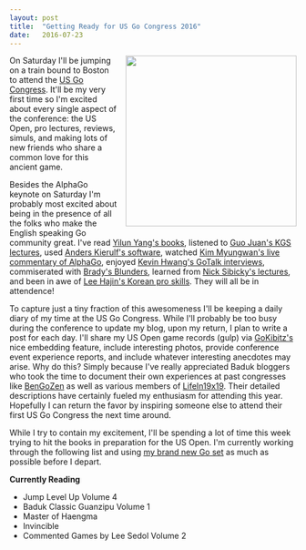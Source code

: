 ```yaml
---
layout: post
title:  "Getting Ready for US Go Congress 2016"
date:   2016-07-23
---
```


<image width="300" style="float: right; margin-left: 1em;
margin-bottom: 1em;"
src="http://swannodette.github.io/baduk/assets/images/congress.png"></image>

On Saturday I'll be jumping on a train bound to Boston to attend the
[US Go Congress](http://www.gocongress.org). It'll be my very first
time so I'm excited about every single aspect of the
conference: the US Open, pro lectures, reviews, simuls, and making
lots of new friends who share a common love for this ancient game.

Besides the AlphaGo keynote on Saturday I'm probably most excited
about being in the presence of all the folks who make the English
speaking Go community great. I've read
[Yilun Yang's books](http://senseis.xmp.net/?FundamentalPrinciplesOfGo),
listened to [Guo Juan's KGS lectures](http://senseis.xmp.net/?GuoJuan), used [Anders
Kierulf's software](http://smartgo.com), watched [Kim Myungwan's live commentary of AlphaGo](https://www.youtube.com/watch?v=SMqjGNqfU6I),
enjoyed
[Kevin Hwang's GoTalk interviews](https://www.youtube.com/channel/UCq9Fa2sPq2oI5jkECRZNoBw),
commiserated with [Brady's
Blunders](https://www.youtube.com/channel/UCf18LbpYx0bOUSzINhpL17Q),
learned from [Nick Sibicky's lectures](https://www.youtube.com/user/nicksibicky), and been in awe of [Lee
Hajin's Korean pro skills](https://www.youtube.com/channel/UCTji1kQNoWIH85dB_Vxka9g). They will all be in attendence!

To capture just a tiny fraction of this awesomeness I'll be keeping a
daily diary of my time at the US Go Congress. While I'll probably be
too busy during the conference to update my blog, upon my return, I
plan to write a post for each day. I'll share my US Open game records
(gulp) via [GoKibitz's](http://gokibitz.com) nice embedding feature,
include interesting photos, provide conference event experience
reports, and include whatever interesting anecdotes may arise. Why do
this?  Simply because I've really appreciated Baduk bloggers who took
the time to document their own experiences at past congresses like
[BenGoZen](http://bengozen.com) as well as various members of
[LifeIn19x19](http://lifein19x19.com). Their detailed descriptions
have certainly fueled my enthusiasm for attending this year. Hopefully
I can return the favor by inspiring someone else to attend their first
US Go Congress the next time around.

While I try to contain my excitement, I'll be spending a lot of
time this week trying to hit the books in preparation for the US
Open. I'm currently working through the following list and using
[my brand new Go set](http://swannodette.github.io/baduk//baduk,/equipment/2016/07/23/kuroki-goishi.html)
as much as possible before I depart.

**Currently Reading**

* Jump Level Up Volume 4
* Baduk Classic Guanzipu Volume 1
* Master of Haengma
* Invincible
* Commented Games by Lee Sedol Volume 2
